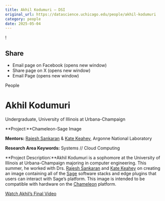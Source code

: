 ```yaml
---
title: Akhil Kodumuri – DSI
original_url: https://datascience.uchicago.edu/people/akhil-kodumuri
category: people
date: 2025-05-04
---
```


<!-- Table-like structure detected -->

!

## Share

* Email page on Facebook (opens new window)
* Share page on X (opens new window)
* Email Page (opens new window)

<!-- Table-like structure detected -->

People

# Akhil Kodumuri

Undergraduate, University of Illinois at Urbana-Champaign

**Project:**Chameleon-Sage Image

**Mentors:** [Rajesh Sankaran](https://www.mcs.anl.gov/~rajesh/) & [Kate Keahey](https://www.mcs.anl.gov/~keahey/), Argonne National Laboratory

**Research Area Keywords:** Systems // Cloud Computing

**Project Description:**Akhil Kodumuri is a sophomore at the University of Illinois at Urbana-Champaign majoring in computer engineering. This summer, he worked with Drs. [Rajesh Sankaran](https://www.anl.gov/profile/rajesh-sankaran) and [Kate Keahey](https://www.mcs.anl.gov/~keahey/) on creating an image containing all of the [Sage](http://sagecontinuum.org/) software stacks and edge plugins that users can interact with Sage’s platform. This image is intended to be compatible with hardware on the [Chameleon](https://www.chameleoncloud.org/) platform.

[Watch Akhil’s Final Video](https://www.youtube.com/watch?v=lYtYqXGCe7U&list=PL0IrIAIuK93E7cbGQFuGn8NWltNYDwxMh&index=2)